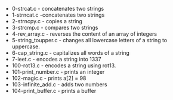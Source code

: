 * 0-strcat.c - concatenates two strings
* 1-strncat.c -concatenates two strings
* 2-strncpy.c - copies a string
* 3-strcmp.c - compares two strings
* 4-rev_array.c - reverses the content of an array of integers
* 5-string_toupper.c - changes all lowercase letters of a string to uppercase.
* 6-cap_string.c - capitalizes all words of a string
* 7-leet.c - encodes a string into 1337
* 100-rot13.c - encodes a string using rot13.
* 101-print_number.c - prints an integer
* 102-magic.c - prints a[2] = 98
* 103-infinite_add.c - adds two numbers
* 104-print_buffer.c - prints a buffer

